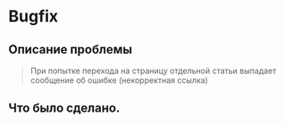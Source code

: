 # Bugfix
## Описание проблемы
> При попытке перехода на страницу отдельной статьи выпадает сообщение об ошибке (некорректная ссылка)
## Что было сделано.

